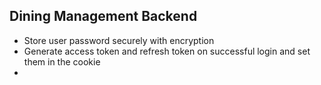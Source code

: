 ## Dining Management Backend

* Store user password securely with encryption
* Generate access token and refresh token on successful login and set them in the cookie
* 